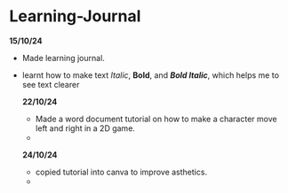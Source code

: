# Learning-Journal

**15/10/24**
- Made learning journal.
- learnt how to make text *Italic*, **Bold**, and ***Bold Italic***, which helps me to see text clearer

  **22/10/24**
  - Made a word document tutorial on how to make a character move left and right in a 2D game.
  - 
 
  **24/10/24**
  - copied tutorial into canva to improve asthetics.
  - 
